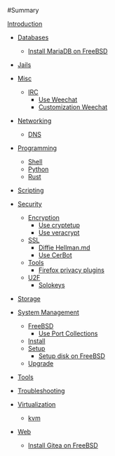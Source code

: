 #Summary

[Introduction](README.md)

- [Databases]()
    - [Install MariaDB on FreeBSD](databases/install-freebsd-mariadb.md)

- [Jails]()

- [Misc]()
    - [IRC]()
        - [Use Weechat](misc/irc/use-weechat.md)
        - [Customization Weechat](misc/irc/custom-weechat.md)

- [Networking]()
    - [DNS]()

- [Programming]()
    - [Shell]()
    - [Python]()
    - [Rust]()

- [Scripting]()

- [Security]()
    - [Encryption]()
        - [Use cryptetup](security/encryption/cryptsetup.md)
        - [Use veracrypt](security/encryption/veracrypt.md)
    - [SSL]()
        - [Diffie Hellman.md](security/ssl/diffie-hellman.md)
        - [Use CerBot](security/ssl/use-certbot.md)
    - [Tools]()
        - [Firefox privacy plugins](security/tools/firefox-privacy-plugins.md)
    - [U2F]()
        - [Solokeys](security/u2f/solokeys.md)

- [Storage]()

- [System Management]()
    - [FreeBSD]()
        - [Use Port Collections](system-management/freebsd/ports-collection.md)
    - [Install]()
    - [Setup]()
        - [Setup disk on FreeBSD](system-management/setup/setup-freebsd-disk.md)
    - [Upgrade]()

- [Tools]()

- [Troubleshooting]()

- [Virtualization]()
    - [kvm]()

- [Web]()
    - [Install Gitea on FreeBSD](web/install-freebsd-gitea.md)
